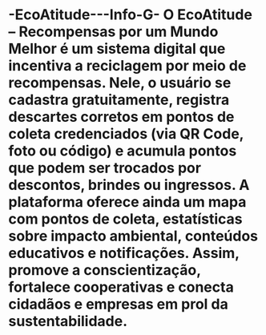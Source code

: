 # -EcoAtitude---Info-G- O EcoAtitude – Recompensas por um Mundo Melhor é um sistema digital que incentiva a reciclagem por meio de recompensas. Nele, o usuário se cadastra gratuitamente, registra descartes corretos em pontos de coleta credenciados (via QR Code, foto ou código) e acumula pontos que podem ser trocados por descontos, brindes ou ingressos. A plataforma oferece ainda um mapa com pontos de coleta, estatísticas sobre impacto ambiental, conteúdos educativos e notificações. Assim, promove a conscientização, fortalece cooperativas e conecta cidadãos e empresas em prol da sustentabilidade.
